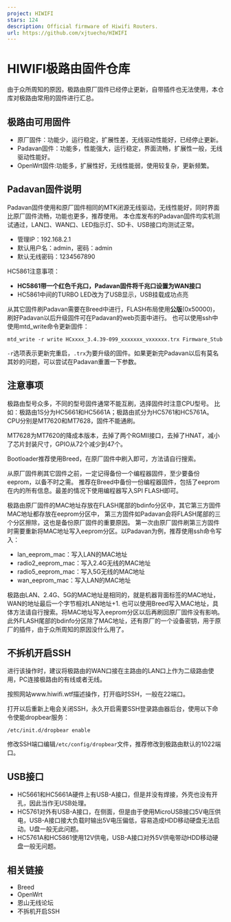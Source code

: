 ```yaml
---
project: HIWIFI
stars: 124
description: Official firmware of Hiwifi Routers.
url: https://github.com/xjtuecho/HIWIFI
---
```


HIWIFI极路由固件仓库
=============

由于众所周知的原因，极路由原厂固件已经停止更新，自带插件也无法使用，本仓库对极路由常用的固件进行汇总。

极路由可用固件
-------

-   原厂固件：功能少，运行稳定，扩展性差，无线驱动性能好，已经停止更新。
-   Padavan固件：功能多，性能强大，运行稳定，界面流畅，扩展性一般，无线驱动性能好。
-   OpenWrt固件:功能多，扩展性好，无线性能弱，使用较复杂，更新频繁。

Padavan固件说明
-----------

Padavan固件使用和原厂固件相同的MTK闭源无线驱动，无线性能好，同时界面比原厂固件流畅，功能也更多，推荐使用。 本仓库发布的Padavan固件均实机测试通过，LAN口、WAN口、LED指示灯、SD卡、USB接口均测试正常。

-   管理IP：192.168.2.1
-   默认用户名：admin，密码：admin
-   默认无线密码：1234567890

HC5861注意事项：

-   **HC5861带一个红色千兆口，Padavan固件将千兆口设置为WAN接口**
-   HC5861中间的TURBO LED改为了USB显示，USB挂载成功点亮

从其它固件刷Padavan需要在Breed中进行，FLASH布局使用**公版**(0x50000)，刷好Padavan以后升级固件可在Padavan的web页面中进行。 也可以使用ssh中使用mtd\_write命令更新固件：

`mtd_write -r write HCxxxx_3.4.39-099_xxxxxxx_vxxxxxx.trx Firmware_Stub`

`-r`选项表示更新完重启，`.trx`为要升级的固件。如果更新完Padavan以后有莫名其妙的问题，可以尝试在Padavan重置一下参数。

注意事项
----

极路由型号众多，不同的型号固件通常不能互刷，选择固件时注意CPU型号。 比如：极路由1S分为HC5661和HC5661A；极路由贰分为HC5761和HC5761A。CPU分别是MT7620和MT7628，固件不能通刷。

MT7628为MT7620的降成本版本，去掉了两个RGMII接口，去掉了HNAT，减小了芯片封装尺寸，GPIO从72个减少到47个。

Bootloader推荐使用Breed，在原厂固件中刷入即可，方法请自行搜索。

从原厂固件刷其它固件之前，一定记得备份一个编程器固件，至少要备份eeprom，以备不时之需。 推荐在Breed中备份一份编程器固件，包括了eeprom在内的所有信息。最差的情况下使用编程器写入SPI FLASH即可。

极路由原厂固件的MAC地址存放在FLASH尾部的bdinfo分区中，其它第三方固件MAC地址都存放在eeprom分区中， 第三方固件如Padavan会将FLASH尾部的三个分区擦除，这也是备份原厂固件的重要原因。 第一次由原厂固件刷第三方固件时需要重新将MAC地址写入eeprom分区。以Padavan为例，推荐使用ssh命令写入：

-   lan\_eeprom\_mac：写入LAN的MAC地址
-   radio2\_eeprom\_mac：写入2.4G无线的MAC地址
-   radio5\_eeprom\_mac：写入5G无线的MAC地址
-   wan\_eeprom\_mac：写入LAN的MAC地址

极路由LAN、2.4G、5G的MAC地址是相同的，就是机器背面标签的MAC地址，WAN的地址最后一个字节相对LAN地址+1. 也可以使用Breed写入MAC地址，具体方法请自行搜索。将MAC地址写入eeprom分区以后再刷回原厂固件没有影响。 此外FLASH尾部的bdinfo分区除了MAC地址，还有原厂的一个设备密钥，用于原厂的插件，由于众所周知的原因没什么用了。

不拆机开启SSH
--------

进行该操作时，建议将极路由的WAN口接在主路由的LAN口上作为二级路由使用，PC连接极路由的有线或者无线。

按照网站www.hiwifi.wtf描述操作，打开临时SSH，一般在22端口。

打开以后重新上电会关闭SSH，永久开启需要SSH登录路由器后台，使用以下命令使能dropbear服务：

```
/etc/init.d/dropbear enable
```

修改SSH端口编辑`/etc/config/dropbear`文件，推荐修改到极路由默认的1022端口。

USB接口
-----

-   HC5661和HC5661A硬件上有USB-A接口，但是并没有焊接，外壳也没有开孔，因此当作无USB处理。
-   HC5761对外有USB-A接口，在侧面，但是由于使用MicroUSB接口5V电压供电，USB-A接口接大负载时输出5V电压偏低，容易造成HDD移动硬盘无法启动。U盘一般无此问题。
-   HC5761A和HC5861使用12V供电，USB-A接口对外5V供电带动HDD移动硬盘一般无问题。

相关链接
----

-   Breed
-   OpenWrt
-   恩山无线论坛
-   不拆机开启SSH
